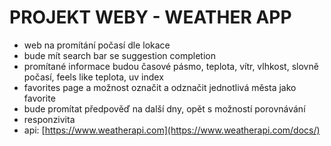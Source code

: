 # PROJEKT WEBY - WEATHER APP

-   web na promítání počasí dle lokace
-   bude mít search bar se suggestion completion
-   promítané informace budou časové pásmo, teplota, vítr, vlhkost, slovně počasí, feels like teplota, uv index
-   favorites page a možnost označit a odznačit jednotlivá města jako favorite
-   bude promítat předpověď na další dny, opět s možností porovnávání
-   responzivita
-   api: [https://www.weatherapi.com](https://www.weatherapi.com/docs/)